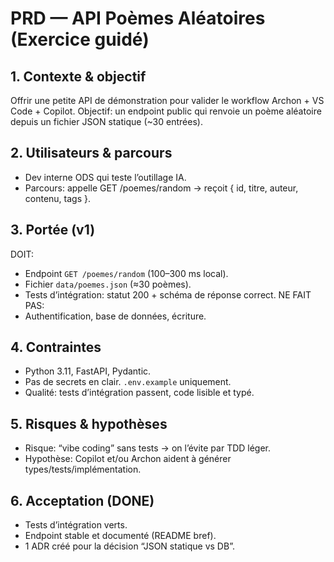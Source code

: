 # PRD — API Poèmes Aléatoires (Exercice guidé)

## 1. Contexte & objectif
Offrir une petite API de démonstration pour valider le workflow Archon + VS Code + Copilot.
Objectif: un endpoint public qui renvoie un poème aléatoire depuis un fichier JSON statique (~30 entrées).

## 2. Utilisateurs & parcours
- Dev interne ODS qui teste l’outillage IA.
- Parcours: appelle GET /poemes/random → reçoit { id, titre, auteur, contenu, tags }.

## 3. Portée (v1)
DOIT:
- Endpoint `GET /poemes/random` (100–300 ms local).
- Fichier `data/poemes.json` (≈30 poèmes).
- Tests d’intégration: statut 200 + schéma de réponse correct.
NE FAIT PAS:
- Authentification, base de données, écriture.

## 4. Contraintes
- Python 3.11, FastAPI, Pydantic.
- Pas de secrets en clair. `.env.example` uniquement.
- Qualité: tests d’intégration passent, code lisible et typé.

## 5. Risques & hypothèses
- Risque: “vibe coding” sans tests → on l’évite par TDD léger.
- Hypothèse: Copilot et/ou Archon aident à générer types/tests/implémentation.

## 6. Acceptation (DONE)
- Tests d’intégration verts.
- Endpoint stable et documenté (README bref).
- 1 ADR créé pour la décision “JSON statique vs DB”.
